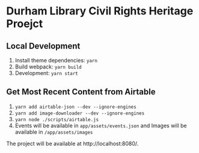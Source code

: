 # Durham Library Civil Rights Heritage Proejct

## Local Development
1. Install theme dependencies: `yarn`
2. Build webpack: `yarn build`
3. Development: `yarn start`

## Get Most Recent Content from Airtable
1. `yarn add airtable-json --dev --ignore-engines`
2. `yarn add image-downloader --dev --ignore-engines`
3. `yarn node ./scripts/airtable.js`
4. Events will be available in `app/assets/events.json` and Images will be available
in `/app/assets/images`

The project will be available at http://localhost:8080/.
